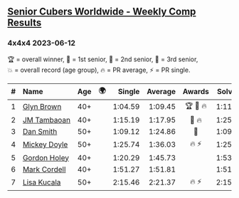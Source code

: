 <style>table {white-space: nowrap;}</style>
<link rel="stylesheet" type="text/css" href="/scw-comp/css/flags.css" />

## [Senior Cubers Worldwide - Weekly Comp Results](/scw-comp/results/)
### 4x4x4 2023-06-12

<span style="white-space: nowrap;">🏆 = overall winner</span>, <span style="white-space: nowrap;">🥇 = 1st senior</span>, <span style="white-space: nowrap;">🥈 = 2nd senior</span>, <span style="white-space: nowrap;">🥉 = 3rd senior</span>, <span style="white-space: nowrap;">💥 = overall record (age group)</span>, <span style="white-space: nowrap;">🔥 = PR average</span>, <span style="white-space: nowrap;">⚡ = PR single</span>.

| # | Name | Age | 🌍 | Single | Average | Awards | Solve 1 | Solve 2 | Solve 3 | Solve 4 | Solve 5 | Video |
| :--: | :-- | :--: | :--: | --: | --: | :--: | --: | --: | --: | --: | --: | :-- |
| 1 | [Glyn Brown](../../persons/glyn_brown/444.md) | 40+ | <i class="flag flag-GB" /> | 1:04.59 | 1:09.45 | 🏆 🥇 🔥 | 1:11.77 | 1:10.43 | 1:29.28 | 1:06.15 | 1:04.59 | [Desktop](https://www.facebook.com/events/575948201291091/permalink/580983290787582) / [Mobile](https://m.facebook.com/events/575948201291091?view=permalink&id=580983290787582) |
| 2 | [JM Tambaoan](../../persons/jm_tambaoan/444.md) | 40+ | <i class="flag flag-PH" /> | 1:15.19 | 1:17.95 | 🥈 🔥 | 1:25.90 | 1:15.38 | 1:16.95 | 1:21.53 | 1:15.19 | [Desktop](https://www.facebook.com/events/575948201291091/permalink/580692580816653) / [Mobile](https://m.facebook.com/events/575948201291091?view=permalink&id=580692580816653) |
| 3 | [Dan Smith](../../persons/dan_smith/444.md) | 50+ | <i class="flag flag-US" /> | 1:09.12 | 1:24.86 | 🥉 | 1:09.12 | 1:28.91 | 1:33.81 | 1:18.43 | 1:27.25 | [Desktop](https://www.facebook.com/events/575948201291091/permalink/582970313922213) / [Mobile](https://m.facebook.com/events/575948201291091?view=permalink&id=582970313922213) |
| 4 | [Mickey Doyle](../../persons/mickey_doyle/444.md) | 50+ | <i class="flag flag-US" /> | 1:25.74 | 1:36.03 | 🔥 ⚡ | 1:25.74 | 1:28.57 | 1:38.93 | 1:40.60 | 1:52.18 | [Desktop](https://www.facebook.com/events/575948201291091/permalink/582390240646887) / [Mobile](https://m.facebook.com/events/575948201291091?view=permalink&id=582390240646887) |
| 5 | [Gordon Holey](../../persons/gordon_holey/444.md) | 40+ | <i class="flag flag-US" /> | 1:20.29 | 1:45.73 |  | 1:53.20 | 1:20.29 | 1:41.14 | 1:50.29 | 1:45.75 | [Desktop](https://www.facebook.com/events/575948201291091/permalink/582042287348349) / [Mobile](https://m.facebook.com/events/575948201291091?view=permalink&id=582042287348349) |
| 6 | [Mark Cordell](../../persons/mark_cordell/444.md) | 40+ | <i class="flag flag-US" /> | 1:51.27 | 1:51.81 |  | 1:51.71 | 1:51.27 | 1:52.44 | DNS | DNS | [Desktop](https://www.facebook.com/events/575948201291091/permalink/579710977581480) / [Mobile](https://m.facebook.com/events/575948201291091?view=permalink&id=579710977581480) |
| 7 | [Lisa Kucala](../../persons/lisa_kucala/444.md) | 50+ | <i class="flag flag-US" /> | 2:15.46 | 2:21.37 | 🔥 ⚡ | 2:15.46 | 2:18.34 | 2:30.31 | DNS | DNS | [Desktop](https://www.facebook.com/events/575948201291091/permalink/581007904118454) / [Mobile](https://m.facebook.com/events/575948201291091?view=permalink&id=581007904118454) |

<!-- Global site tag (gtag.js) - Google Analytics -->
<script async src="https://www.googletagmanager.com/gtag/js?id=UA-86348435-3"></script>
<script>window.dataLayer = window.dataLayer || []; function gtag() {dataLayer.push(arguments);} gtag('js', new Date()); gtag('config', 'UA-86348435-3');</script>

